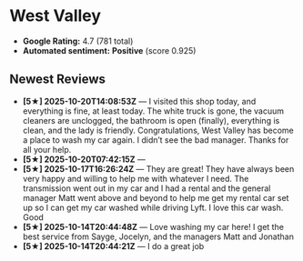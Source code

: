# West Valley

- **Google Rating:** 4.7  (781 total)
- **Automated sentiment:** **Positive** (score 0.925)

## Newest Reviews
- **[5★] 2025-10-20T14:08:53Z** — I visited this shop today, and everything is fine, at least today. The white truck  is gone, the vacuum cleaners are unclogged, the bathroom is open (finally), everything is clean, and the lady is friendly. Congratulations, West Valley has become a place to wash my car again. I didn’t see the bad manager. Thanks for all your help.
- **[5★] 2025-10-20T07:42:15Z** — 
- **[5★] 2025-10-17T16:26:24Z** — They are great! They have always been very happy and willing to help me with whatever I need. The transmission went out in my car and I had a rental and the general manager Matt went above and beyond to help me get my rental car set up so I can get my car washed while driving Lyft. I love this car wash. Good
- **[5★] 2025-10-14T20:44:48Z** — Love washing my car here! I get the best service from Sayge, Jocelyn, and the managers Matt and Jonathan
- **[5★] 2025-10-14T20:44:21Z** — I do a great job